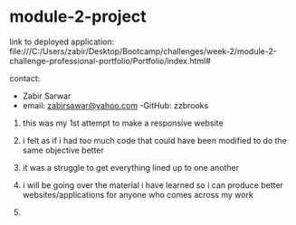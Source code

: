 # module-2-project

link to deployed application: file:///C:/Users/zabir/Desktop/Bootcamp/challenges/week-2/module-2-challenge-professional-portfolio/Portfolio/index.html#

contact:
  - Zabir Sarwar
  - email: zabirsawar@yahoo.com
  -GitHub: zzbrooks

1. this was my 1st attempt to make a responsive website

2. i felt as if i had too much code that could have been modified to do the same objective better

3. it was a struggle to get everything lined up to one another

4. i will be going over the material i have learned so i can produce better websites/applications for anyone who comes across my work

5. 
